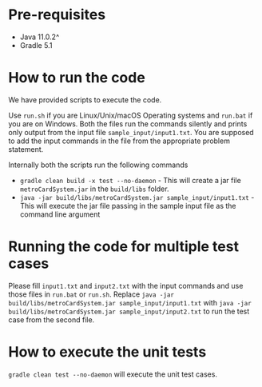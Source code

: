# Pre-requisites

- Java 11.0.2^
- Gradle 5.1

# How to run the code

We have provided scripts to execute the code.

Use `run.sh` if you are Linux/Unix/macOS Operating systems and `run.bat` if you are on Windows. Both the files run the commands silently and prints only output from the input file `sample_input/input1.txt`. You are supposed to add the input commands in the file from the appropriate problem statement.

Internally both the scripts run the following commands

- `gradle clean build -x test --no-daemon` - This will create a jar file `metroCardSystem.jar` in the `build/libs` folder.
- `java -jar build/libs/metroCardSystem.jar sample_input/input1.txt` - This will execute the jar file passing in the sample input file as the command line argument

# Running the code for multiple test cases

Please fill `input1.txt` and `input2.txt` with the input commands and use those files in `run.bat` or `run.sh`. Replace `java -jar build/libs/metroCardSystem.jar sample_input/input1.txt` with `java -jar build/libs/metroCardSystem.jar sample_input/input2.txt` to run the test case from the second file.

# How to execute the unit tests

`gradle clean test --no-daemon` will execute the unit test cases.
